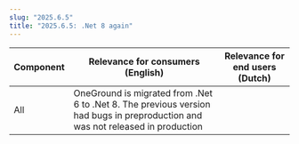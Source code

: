```yaml
---
slug: "2025.6.5"
title: "2025.6.5: .Net 8 again"
---
```


| Component | Relevance for consumers (English)                                                                                              | Relevance for end users (Dutch) |
| --------- | ------------------------------------------------------------------------------------------------------------------------------ | ------------------------------- |
| All       | OneGround is migrated from .Net 6 to .Net 8. The previous version had bugs in preproduction and was not released in production |                                 |
